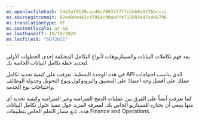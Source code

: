 ```yaml
---
ms.openlocfilehash: 54e2af0130cacd6c78032f7ffcbb69a927bbcccc
ms.sourcegitcommit: 82ed9ded42c47064c90ab6fe717893447cd48796
ms.translationtype: HT
ms.contentlocale: ar-SA
ms.lasthandoff: 10/19/2020
ms.locfileid: "6072021"
---
```



يعد فهم تكاملات البيانات والسيناريوهات لأنواع التكامل المختلفة إحدى الخطوات الأولى لتحديد خطة تكامل البيانات الخاصة بك.

في هذه الوحدة النمطية، تعرفت على كيفية تحديد تكامل API الذي يناسب احتياجات عملك على أفضل وجه اعتمادً على التنسيق والبروتوكول ونوع التحويل وجدولة الوظائف واحتياجات نوع الخدمة.

كما تعرفت أيضاً على الفرق بين عمليات الدمج المتزامنة وغير المتزامنة وكيفية تحديد أي منها ينبغي أن تختاره للسيناريو الخاص بك. لمعرفة المزيد حول تنفيذ حلول تكامل البيانات هذه، تابع مسار التعلم الخاص بتطبيقات Finance and Operations.


